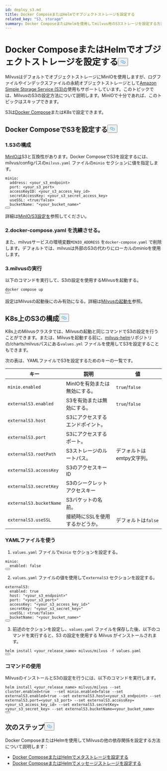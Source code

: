 ```yaml
---
id: deploy_s3.md
title: Docker ComposeまたはHelmでオブジェクトストレージを設定する
related_key: "S3, storage"
summary: Docker ComposeまたはHelmを使用してmilvus用のS3ストレージを設定する方法について説明します。
---
```


<h1 id="Configure-Object-Storage-with-Docker-Compose-or-Helm" class="common-anchor-header">Docker ComposeまたはHelmでオブジェクトストレージを設定する<button data-href="#Configure-Object-Storage-with-Docker-Compose-or-Helm" class="anchor-icon" translate="no">
      <svg translate="no"
        aria-hidden="true"
        focusable="false"
        height="20"
        version="1.1"
        viewBox="0 0 16 16"
        width="16"
      >
        <path
          fill="#0092E4"
          fill-rule="evenodd"
          d="M4 9h1v1H4c-1.5 0-3-1.69-3-3.5S2.55 3 4 3h4c1.45 0 3 1.69 3 3.5 0 1.41-.91 2.72-2 3.25V8.59c.58-.45 1-1.27 1-2.09C10 5.22 8.98 4 8 4H4c-.98 0-2 1.22-2 2.5S3 9 4 9zm9-3h-1v1h1c1 0 2 1.22 2 2.5S13.98 12 13 12H9c-.98 0-2-1.22-2-2.5 0-.83.42-1.64 1-2.09V6.25c-1.09.53-2 1.84-2 3.25C6 11.31 7.55 13 9 13h4c1.45 0 3-1.69 3-3.5S14.5 6 13 6z"
        ></path>
      </svg>
    </button></h1><p>MilvusはデフォルトでオブジェクトストレージにMinIOを使用しますが、ログファイルやインデックスファイルの永続オブジェクトストレージとして<a href="https://aws.amazon.com/s3/">Amazon Simple Storage Service (S3)の</a>使用もサポートしています。このトピックでは、MilvusのS3の設定方法について説明します。MinIOで十分であれば、このトピックはスキップできます。</p>
<p>S3は<a href="https://docs.docker.com/get-started/overview/">Docker Compose</a>またはK8sで設定できます。</p>
<h2 id="Configure-S3-with-Docker-Compose" class="common-anchor-header">Docker ComposeでS3を設定する<button data-href="#Configure-S3-with-Docker-Compose" class="anchor-icon" translate="no">
      <svg translate="no"
        aria-hidden="true"
        focusable="false"
        height="20"
        version="1.1"
        viewBox="0 0 16 16"
        width="16"
      >
        <path
          fill="#0092E4"
          fill-rule="evenodd"
          d="M4 9h1v1H4c-1.5 0-3-1.69-3-3.5S2.55 3 4 3h4c1.45 0 3 1.69 3 3.5 0 1.41-.91 2.72-2 3.25V8.59c.58-.45 1-1.27 1-2.09C10 5.22 8.98 4 8 4H4c-.98 0-2 1.22-2 2.5S3 9 4 9zm9-3h-1v1h1c1 0 2 1.22 2 2.5S13.98 12 13 12H9c-.98 0-2-1.22-2-2.5 0-.83.42-1.64 1-2.09V6.25c-1.09.53-2 1.84-2 3.25C6 11.31 7.55 13 9 13h4c1.45 0 3-1.69 3-3.5S14.5 6 13 6z"
        ></path>
      </svg>
    </button></h2><h3 id="1-Configure-S3" class="common-anchor-header">1.S3の構成</h3><p><a href="https://min.io/product/overview">MinIOは</a>S3と互換性があります。Docker ComposeでS3を設定するには、milvus/configパスの<code translate="no">milvus.yaml</code> ファイルの<code translate="no">minio</code> セクションに値を指定します。</p>
<pre><code translate="no" class="language-yaml">minio:
  address: &lt;your_s3_endpoint&gt;
  port: &lt;your_s3_port&gt;
  accessKeyID: &lt;your_s3_access_key_id&gt;
  secretAccessKey: &lt;your_s3_secret_access_key&gt;
  useSSL: &lt;<span class="hljs-literal">true</span>/<span class="hljs-literal">false</span>&gt;
  bucketName: <span class="hljs-string">&quot;&lt;your_bucket_name&gt;&quot;</span>
<button class="copy-code-btn"></button></code></pre>
<p>詳細は<a href="/docs/ja/v2.5.x/configure_minio.md">MinIO/S3設定を</a>参照してください。</p>
<h3 id="2-Refine-docker-composeyaml" class="common-anchor-header">2.docker-compose.yaml を洗練させる。</h3><p>また、milvusサービスの環境変数<code translate="no">MINIO_ADDRESS</code> を<code translate="no">docker-compose.yaml</code> で削除します。デフォルトでは、milvusは外部のS3の代わりにローカルのminioを使用します。</p>
<h3 id="3-Run-Milvus" class="common-anchor-header">3.milvusの実行</h3><p>以下のコマンドを実行して、S3の設定を使用するMilvusを起動する。</p>
<pre><code translate="no" class="language-shell">docker compose up
<button class="copy-code-btn"></button></code></pre>
<div class="alert note">設定はMilvusの起動後にのみ有効になる。詳細は<a href="https://milvus.io/docs/install_standalone-docker.md#Start-Milvus">Milvusの起動を</a>参照。</div>
<h2 id="Configure-S3-on-K8s" class="common-anchor-header">K8s上のS3の構成<button data-href="#Configure-S3-on-K8s" class="anchor-icon" translate="no">
      <svg translate="no"
        aria-hidden="true"
        focusable="false"
        height="20"
        version="1.1"
        viewBox="0 0 16 16"
        width="16"
      >
        <path
          fill="#0092E4"
          fill-rule="evenodd"
          d="M4 9h1v1H4c-1.5 0-3-1.69-3-3.5S2.55 3 4 3h4c1.45 0 3 1.69 3 3.5 0 1.41-.91 2.72-2 3.25V8.59c.58-.45 1-1.27 1-2.09C10 5.22 8.98 4 8 4H4c-.98 0-2 1.22-2 2.5S3 9 4 9zm9-3h-1v1h1c1 0 2 1.22 2 2.5S13.98 12 13 12H9c-.98 0-2-1.22-2-2.5 0-.83.42-1.64 1-2.09V6.25c-1.09.53-2 1.84-2 3.25C6 11.31 7.55 13 9 13h4c1.45 0 3-1.69 3-3.5S14.5 6 13 6z"
        ></path>
      </svg>
    </button></h2><p>K8s上のMilvusクラスタでは、Milvusの起動と同じコマンドでS3の設定を行うことができます。または、Milvusを起動する前に、<a href="https://github.com/milvus-io/milvus-helm">milvus-helm</a>リポジトリの/charts/milvusパスにある<code translate="no">values.yml</code> ファイルを使用してS3を設定することもできます。</p>
<p>次の表は、YAMLファイルでS3を設定するためのキーの一覧です。</p>
<table>
<thead>
<tr><th>キー</th><th>説明</th><th>値</th></tr>
</thead>
<tbody>
<tr><td><code translate="no">minio.enabled</code></td><td>MinIOを有効または無効にする。</td><td><code translate="no">true</code>/<code translate="no">false</code></td></tr>
<tr><td><code translate="no">externalS3.enabled</code></td><td>S3を有効または無効にする。</td><td><code translate="no">true</code>/<code translate="no">false</code></td></tr>
<tr><td><code translate="no">externalS3.host</code></td><td>S3にアクセスするエンドポイント。</td><td></td></tr>
<tr><td><code translate="no">externalS3.port</code></td><td>S3にアクセスするポート。</td><td></td></tr>
<tr><td><code translate="no">externalS3.rootPath</code></td><td>S3ストレージのルートパス。</td><td>デフォルトはemtpy文字列。</td></tr>
<tr><td><code translate="no">externalS3.accessKey</code></td><td>S3のアクセスキーID</td><td></td></tr>
<tr><td><code translate="no">externalS3.secretKey</code></td><td>S3のシークレットアクセスキー</td><td></td></tr>
<tr><td><code translate="no">externalS3.bucketName</code></td><td>S3バケットの名前。</td><td></td></tr>
<tr><td><code translate="no">externalS3.useSSL</code></td><td>接続時にSSLを使用するかどうか。</td><td>デフォルトは<code translate="no">false</code></td></tr>
</tbody>
</table>
<h3 id="Using-the-YAML-file" class="common-anchor-header">YAMLファイルを使う</h3><ol>
<li><code translate="no">values.yaml</code> ファイルで<code translate="no">minio</code> セクションを設定する。</li>
</ol>
<pre><code translate="no" class="language-yaml"><span class="hljs-attr">minio</span>:
  <span class="hljs-attr">enabled</span>: <span class="hljs-literal">false</span>
<button class="copy-code-btn"></button></code></pre>
<ol start="2">
<li><code translate="no">values.yaml</code> ファイルの値を使用して<code translate="no">externalS3</code> セクションを設定する。</li>
</ol>
<pre><code translate="no" class="language-yaml">externalS3:
  enabled: <span class="hljs-literal">true</span>
  host: <span class="hljs-string">&quot;&lt;your_s3_endpoint&gt;&quot;</span>
  port: <span class="hljs-string">&quot;&lt;your_s3_port&gt;&quot;</span>
  accessKey: <span class="hljs-string">&quot;&lt;your_s3_access_key_id&gt;&quot;</span>
  secretKey: <span class="hljs-string">&quot;&lt;your_s3_secret_key&gt;&quot;</span>
  useSSL: &lt;<span class="hljs-literal">true</span>/<span class="hljs-literal">false</span>&gt;
  bucketName: <span class="hljs-string">&quot;&lt;your_bucket_name&gt;&quot;</span>
<button class="copy-code-btn"></button></code></pre>
<ol start="3">
<li>前述のセクションを設定し、<code translate="no">values.yaml</code> ファイルを保存した後、以下のコマンドを実行すると、S3 の設定を使用する Milvus がインストールされます。</li>
</ol>
<pre><code translate="no" class="language-shell">helm install &lt;your_release_name&gt; milvus/milvus -f values.yaml
<button class="copy-code-btn"></button></code></pre>
<h3 id="Using-a-command" class="common-anchor-header">コマンドの使用</h3><p>MilvusのインストールとS3の設定を行うには、以下のコマンドを実行します。</p>
<pre><code translate="no" class="language-shell">helm install &lt;your_release_name&gt; milvus/milvus --<span class="hljs-built_in">set</span> cluster.enabled=<span class="hljs-literal">true</span>  --<span class="hljs-built_in">set</span> minio.enabled=<span class="hljs-literal">false</span> --<span class="hljs-built_in">set</span> externalS3.enabled=<span class="hljs-literal">true</span> --<span class="hljs-built_in">set</span> externalS3.host=&lt;your_s3_endpoint&gt; --<span class="hljs-built_in">set</span> externalS3.port=&lt;your_s3_port&gt; --<span class="hljs-built_in">set</span> externalS3.accessKey=&lt;your_s3_access_key_id&gt; --<span class="hljs-built_in">set</span> externalS3.secretKey=&lt;your_s3_secret_key&gt; --<span class="hljs-built_in">set</span> externalS3.bucketName=&lt;your_bucket_name&gt;
<button class="copy-code-btn"></button></code></pre>
<h2 id="Whats-next" class="common-anchor-header">次のステップ<button data-href="#Whats-next" class="anchor-icon" translate="no">
      <svg translate="no"
        aria-hidden="true"
        focusable="false"
        height="20"
        version="1.1"
        viewBox="0 0 16 16"
        width="16"
      >
        <path
          fill="#0092E4"
          fill-rule="evenodd"
          d="M4 9h1v1H4c-1.5 0-3-1.69-3-3.5S2.55 3 4 3h4c1.45 0 3 1.69 3 3.5 0 1.41-.91 2.72-2 3.25V8.59c.58-.45 1-1.27 1-2.09C10 5.22 8.98 4 8 4H4c-.98 0-2 1.22-2 2.5S3 9 4 9zm9-3h-1v1h1c1 0 2 1.22 2 2.5S13.98 12 13 12H9c-.98 0-2-1.22-2-2.5 0-.83.42-1.64 1-2.09V6.25c-1.09.53-2 1.84-2 3.25C6 11.31 7.55 13 9 13h4c1.45 0 3-1.69 3-3.5S14.5 6 13 6z"
        ></path>
      </svg>
    </button></h2><p>Docker ComposeまたはHelmを使用してMilvusの他の依存関係を設定する方法について説明します：</p>
<ul>
<li><a href="/docs/ja/v2.5.x/deploy_etcd.md">Docker ComposeまたはHelmでメタストレージを設定する</a></li>
<li><a href="/docs/ja/v2.5.x/deploy_pulsar.md">Docker ComposeまたはHelmでメッセージストレージを設定する</a></li>
</ul>
